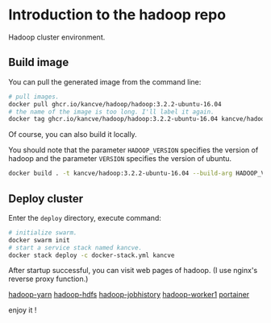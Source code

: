 # Introduction to the hadoop repo

Hadoop cluster environment.

## Build image

You can pull the generated image from the command line:

```bash
# pull images.
docker pull ghcr.io/kancve/hadoop/hadoop:3.2.2-ubuntu-16.04
# the name of the image is too long. I'll label it again.
docker tag ghcr.io/kancve/hadoop/hadoop:3.2.2-ubuntu-16.04 kancve/hadoop:3.2.2-ubuntu-16.04
```

Of course, you can also build it locally.

You should note that the parameter ``HADOOP_VERSION`` specifies the version of hadoop and the parameter ``VERSION`` specifies the version of ubuntu.

```bash
docker build . -t kancve/hadoop:3.2.2-ubuntu-16.04 --build-arg HADOOP_VERSION=3.2.2 --build-arg VERSION=16.04
```

## Deploy cluster

Enter the ``deploy`` directory, execute command:

```bash
# initialize swarm.
docker swarm init
# start a service stack named kancve.
docker stack deploy -c docker-stack.yml kancve
```

After startup successful, you can visit web pages of hadoop. (I use nginx's reverse proxy function.)

[hadoop-yarn](http://localhost/hadoop-yarn/)
[hadoop-hdfs](http://localhost/hadoop-hdfs/)
[hadoop-jobhistory](http://localhost/hadoop-jobhistory/)
[hadoop-worker1](http://localhost/hadoop-worker1/)
[portainer](http://localhost/portainer/)

enjoy it !

